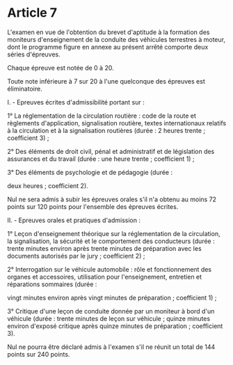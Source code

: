 # Article 7

L'examen en vue de l'obtention du brevet d'aptitude à la formation des moniteurs d'enseignement de la conduite des véhicules terrestres à moteur, dont le programme figure en annexe au présent arrêté comporte deux séries d'épreuves.

Chaque épreuve est notée de 0 à 20.

Toute note inférieure à 7 sur 20 à l'une quelconque des épreuves est éliminatoire.

I. - Epreuves écrites d'admissibilité portant sur :

1° La réglementation de la circulation routière : code de la route et règlements d'application, signalisation routière, textes internationaux relatifs à la circulation et à la signalisation routières (durée : 2 heures trente ; coefficient 3) ;

2° Des éléments de droit civil, pénal et administratif et de législation des assurances et du travail (durée : une heure trente ; coefficient 1) ;

3° Des éléments de psychologie et de pédagogie (durée :

deux heures ; coefficient 2).

Nul ne sera admis à subir les épreuves orales s'il n'a obtenu au moins 72 points sur 120 points pour l'ensemble des épreuves écrites.

II. - Epreuves orales et pratiques d'admission :

1° Leçon d'enseignement théorique sur la réglementation de la circulation, la signalisation, la sécurité et le comportement des conducteurs (durée : trente minutes environ après trente minutes de préparation avec les documents autorisés par le jury ; coefficient 2) ;

2° Interrogation sur le véhicule automobile : rôle et fonctionnement des organes et accessoires, utilisation pour l'enseignement, entretien et réparations sommaires (durée :

vingt minutes environ après vingt minutes de préparation ; coefficient 1) ;

3° Critique d'une leçon de conduite donnée par un moniteur à bord d'un véhicule (durée : trente minutes de leçon sur véhicule ; quinze minutes environ d'exposé critique après quinze minutes de préparation ; coefficient 3).

Nul ne pourra être déclaré admis à l'examen s'il ne réunit un total de 144 points sur 240 points.
